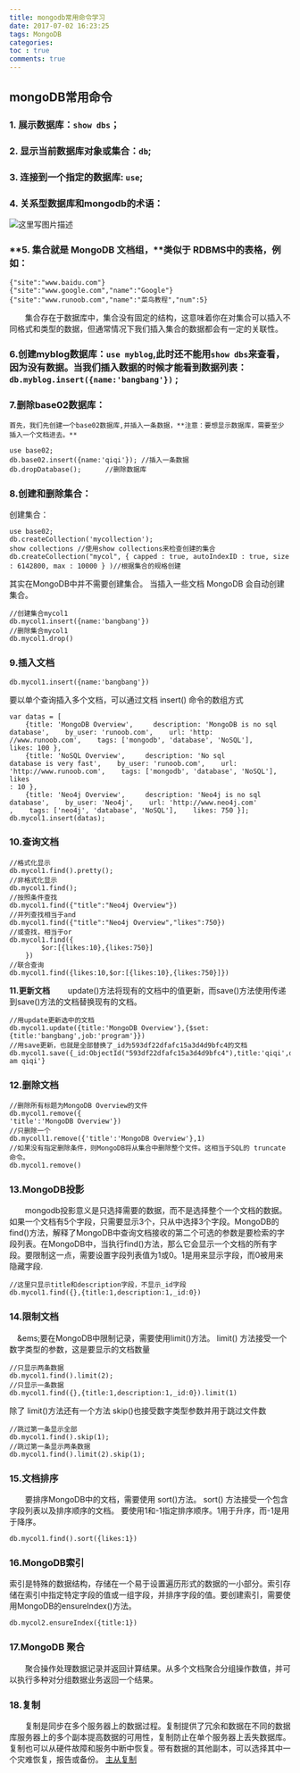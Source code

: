 ```yaml
---
title: mongodb常用命令学习
date: 2017-07-02 16:23:25
tags: MongoDB
categories:
toc : true     
comments: true  
---
```

## mongoDB常用命令
###  **1. 展示数据库：**`show dbs`；
### **2. 显示当前数据库对象或集合：**`db`;
### **3. 连接到一个指定的数据库:**  `use`;
### **4. 关系型数据库和mongodb的术语：**
![这里写图片描述](http://img.blog.csdn.net/20170610182030359?watermark/2/text/aHR0cDovL2Jsb2cuY3Nkbi5uZXQvZmx5aW5ncGlnMjAxNg==/font/5a6L5L2T/fontsize/400/fill/I0JBQkFCMA==/dissolve/70/gravity/SouthEast)

### **5. 集合就是 MongoDB 文档组，**类似于 RDBMS中的表格，例如：
```
{"site":"www.baidu.com"}
{"site":"www.google.com","name":"Google"}
{"site":"www.runoob.com","name":"菜鸟教程","num":5}
```
&emsp;&emsp;集合存在于数据库中，集合没有固定的结构，这意味着你在对集合可以插入不同格式和类型的数据，但通常情况下我们插入集合的数据都会有一定的关联性。
### **6.创建myblog数据库：**`use myblog`,此时还不能用`show dbs`来查看，因为没有数据。当我们插入数据的时候才能看到数据列表：`db.myblog.insert({name:'bangbang'})` ;

### **7.删除base02数据库：**
	首先，我们先创建一个base02数据库,并插入一条数据，**注意：要想显示数据库，需要至少插入一个文档进去。**
```
use base02;
db.base02.insert({name:'qiqi'}); //插入一条数据
db.dropDatabase();		//删除数据库
```
###  **8.创建和删除集合：**
创建集合：
```
use base02;
db.createCollection('mycollection'); 
show collections //使用show collections来检查创建的集合
db.createCollection("mycol", { capped : true, autoIndexID : true, size : 6142800, max : 10000 } )//根据集合的规格创建
```
其实在MongoDB中并不需要创建集合。 当插入一些文档 MongoDB 会自动创建集合。
```
//创建集合mycol1
db.mycol1.insert({name:'bangbang'})
//删除集合mycol1
db.mycol1.drop()
```
###  **9.插入文档**
```
db.mycol1.insert({name:'bangbang'})
```
要以单个查询插入多个文档，可以通过文档 insert() 命令的数组方式
```
var datas = [
	{title: 'MongoDB Overview',     description: 'MongoDB is no sql database',    by_user: 'runoob.com',    url: 'http:
//www.runoob.com',    tags: ['mongodb', 'database', 'NoSQL'],    likes: 100 }, 
	{title: 'NoSQL Overview',     description: 'No sql
database is very fast',    by_user: 'runoob.com',    url: 'http://www.runoob.com',    tags: ['mongodb', 'database', 'NoSQL'],    likes
: 10 }, 
	{title: 'Neo4j Overview',     description: 'Neo4j is no sql database',    by_user: 'Neo4j',    url: 'http://www.neo4j.com'
,    tags: ['neo4j', 'database', 'NoSQL'],    likes: 750 }];
db.mycol1.insert(datas);
```
### **10.查询文档**
```
//格式化显示
db.mycol1.find().pretty();
//非格式化显示
db.mycol1.find();
//按照条件查找
db.mycol1.find({"title":"Neo4j Overview"})
//并列查找相当于and
db.mycol1.find({"title":"Neo4j Overview","likes":750})
//或查找，相当于or
db.mycol1.find({
		$or:[{likes:10},{likes:750}]
	})
//联合查询
db.mycol1.find({likes:10,$or:[{likes:10},{likes:750}]})
```
**11.更新文档**
&emsp;&emsp;update()方法将现有的文档中的值更新，而save()方法使用传递到save()方法的文档替换现有的文档。
```
//用update更新选中的文档
db.mycol1.update({title:'MongoDB Overview'},{$set:{title:'bangbang',job:'program'}})
//用save更新，也就是全部替换了_id为593df22dfafc15a3d4d9bfc4的文档
db.mycol1.save({_id:ObjectId("593df22dfafc15a3d4d9bfc4"),title:'qiqi',description:'I am qiqi'}
```
###  **12.删除文档**
```
//删除所有标题为MongoDB Overview的文件
db.mycol1.remove({
'title':'MongoDB Overview'})
//只删除一个
db.mycoll1.remove({'title':'MongoDB Overview'},1)
//如果没有指定删除条件，则MongoDB将从集合中删除整个文件。这相当于SQL的 truncate 命令。
db.mycol1.remove()
```
### **13.MongoDB投影**
&emsp;&emsp;mongodb投影意义是只选择需要的数据，而不是选择整个一个文档的数据。如果一个文档有5个字段，只需要显示3个，只从中选择3个字段。MongoDB的find()方法，解释了MongoDB中查询文档接收的第二个可选的参数是要检索的字段列表。在MongoDB中，当执行find()方法，那么它会显示一个文档的所有字段。要限制这一点，需要设置字段列表值为1或0。1是用来显示字段，而0被用来隐藏字段.
```
//这里只显示title和description字段，不显示_id字段
db.mycol1.find({},{title:1,description:1,_id:0})
```
### **14.限制文档**
&emsp;&ems;要在MongoDB中限制记录，需要使用limit()方法。 limit() 方法接受一个数字类型的参数，这是要显示的文档数量
```
//只显示两条数据
db.mycol1.find().limit(2);
//只显示一条数据
db.mycol1.find({},{title:1,description:1,_id:0}).limit(1)
```
除了 limit()方法还有一个方法 skip()也接受数字类型参数并用于跳过文件数
```
//跳过第一条显示全部
db.mycol1.find().skip(1);
//跳过第一条显示两条数据
db.mycol1.find().limit(2).skip(1);
```
### **15.文档排序**
&emsp;&emsp;要排序MongoDB中的文档，需要使用 sort()方法。 sort() 方法接受一个包含字段列表以及排序顺序的文档。 要使用1和-1指定排序顺序。1用于升序，而-1是用于降序。
```
db.mycol1.find().sort({likes:1})
```
### **16.MongoDB索引**
索引是特殊的数据结构，存储在一个易于设置遍历形式的数据的一小部分。索引存储在索引中指定特定字段的值或一组字段，并排序字段的值。要创建索引，需要使用MongoDB的ensureIndex()方法。
```
db.mycol2.ensureIndex({title:1})
```
### **17.MongoDB 聚合**
&emsp;&emsp;聚合操作处理数据记录并返回计算结果。从多个文档聚合分组操作数值，并可以执行多种对分组数据业务返回一个结果。
### **18.复制**
&emsp;&emsp;复制是同步在多个服务器上的数据过程。复制提供了冗余和数据在不同的数据库服务器上的多个副本提高数据的可用性，复制防止在单个服务器上丢失数据库。 复制也可以从硬件故障和服务中断中恢复。带有数据的其他副本，可以选择其中一个灾难恢复，报告或备份。
[主从复制](http://www.cnblogs.com/huangxincheng/archive/2012/03/04/2379755.html)